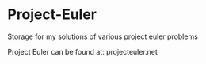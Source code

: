 # Project-Euler
Storage for my solutions of various project euler problems

Project Euler can be found at:
projecteuler.net
